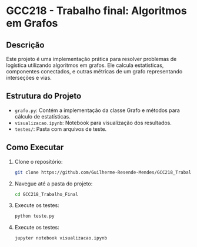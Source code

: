 # GCC218 - Trabalho final: Algoritmos em Grafos

## Descrição
Este projeto é uma implementação prática para resolver problemas de logística utilizando algoritmos em grafos. Ele calcula estatísticas, componentes conectados, e outras métricas de um grafo representando interseções e vias.

## Estrutura do Projeto
- `grafo.py`: Contém a implementação da classe Grafo e métodos para cálculo de estatísticas.
- `visualizacao.ipynb`: Notebook para visualização dos resultados.
- `testes/`: Pasta com arquivos de teste.

## Como Executar
1. Clone o repositório:
   ```bash
   git clone https://github.com/Guilherme-Resende-Mendes/GCC218_Trabalho_Final.git
2. Navegue até a pasta do projeto:
   ```bash
   cd GCC218_Trabalho_Final
3. Execute os testes:
   ```bash
   python teste.py
4. Execute os testes:
   ```bash
   jupyter notebook visualizacao.ipynb
